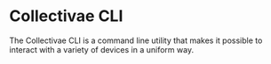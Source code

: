 
# Collectivae CLI

The Collectivae CLI is a command line utility that makes it possible to interact
with a variety of devices in a uniform way.

